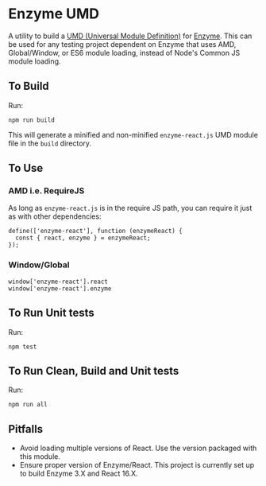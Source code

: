 # Enzyme UMD

A utility to build a [UMD (Universal Module Definition)](https://github.com/umdjs/umd) for [Enzyme](https://github.com/airbnb/enzyme). This can
be used for any testing project dependent on Enzyme that uses AMD, Global/Window, or ES6 module loading, instead of Node's Common JS module
loading.

## To Build

Run:

```
npm run build
```

This will generate a minified and non-minified `enzyme-react.js` UMD module file in the `build` directory.

## To Use

### AMD i.e. RequireJS

As long as `enzyme-react.js` is in the require JS path, you can require it just as with other dependencies:

```
define(['enzyme-react'], function (enzymeReact) {
  const { react, enzyme } = enzymeReact;
});
```

### Window/Global

```
window['enzyme-react'].react
window['enzyme-react'].enzyme
```

## To Run Unit tests

Run:

```
npm test
```

## To Run Clean, Build and Unit tests

Run:

```
npm run all
```

## Pitfalls

- Avoid loading multiple versions of React. Use the version packaged with this module.
- Ensure proper version of Enzyme/React. This project is currently set up to build Enzyme 3.X and React 16.X.
